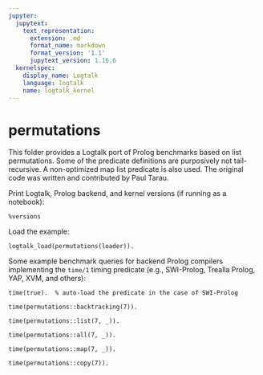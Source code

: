 ```yaml
---
jupyter:
  jupytext:
    text_representation:
      extension: .md
      format_name: markdown
      format_version: '1.1'
      jupytext_version: 1.16.6
  kernelspec:
    display_name: Logtalk
    language: logtalk
    name: logtalk_kernel
---
```


<!--
________________________________________________________________________

This file is part of Logtalk <https://logtalk.org/>  
SPDX-FileCopyrightText: 1998-2025 Paulo Moura <pmoura@logtalk.org>  
SPDX-License-Identifier: Apache-2.0

Licensed under the Apache License, Version 2.0 (the "License");
you may not use this file except in compliance with the License.
You may obtain a copy of the License at

    http://www.apache.org/licenses/LICENSE-2.0

Unless required by applicable law or agreed to in writing, software
distributed under the License is distributed on an "AS IS" BASIS,
WITHOUT WARRANTIES OR CONDITIONS OF ANY KIND, either express or implied.
See the License for the specific language governing permissions and
limitations under the License.
________________________________________________________________________
-->

# permutations

This folder provides a Logtalk port of Prolog benchmarks based on list
permutations. Some of the predicate definitions are purposively not
tail-recursive. A non-optimized map list predicate is also used. The
original code was written and contributed by Paul Tarau.

Print Logtalk, Prolog backend, and kernel versions (if running as a notebook):

```logtalk
%versions
```

Load the example:

```logtalk
logtalk_load(permutations(loader)).
```

Some example benchmark queries for backend Prolog compilers implementing
the `time/1` timing predicate (e.g., SWI-Prolog, Trealla Prolog, YAP, XVM, 
and others):

```logtalk
time(true).  % auto-load the predicate in the case of SWI-Prolog
```

<!--
true.
-->

```logtalk
time(permutations::backtracking(7)).
```

<!--
% 5,945 inferences, 0.001 CPU in 0.001 seconds (99% CPU, 11388889 Lips)
true.
-->

```logtalk
time(permutations::list(7, _)).
```

<!--
% 24,029 inferences, 0.002 CPU in 0.003 seconds (78% CPU, 11150348 Lips)
true.
-->

```logtalk
time(permutations::all(7, _)).
```

<!--
% 10,993 inferences, 0.002 CPU in 0.003 seconds (79% CPU, 5091709 Lips)
true.
-->

```logtalk
time(permutations::map(7, _)).
```

<!--
% 44,190 inferences, 0.006 CPU in 0.007 seconds (80% CPU, 7770353 Lips)
true.
-->

```logtalk
time(permutations::copy(7)).
```

<!--
% 34,110 inferences, 0.005 CPU in 0.006 seconds (79% CPU, 7558165 Lips)
true.
-->
